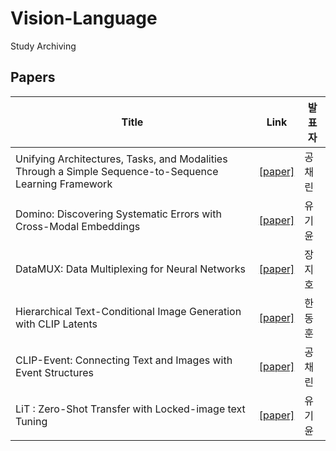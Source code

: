 # Vision-Language
Study Archiving

## Papers


Title | Link | 발표자
-- | ----- | ---------- 
Unifying Architectures, Tasks, and Modalities Through a Simple Sequence-to-Sequence Learning Framework | [[paper]](https://arxiv.org/abs/2202.03052) | 공채린
Domino: Discovering Systematic Errors with Cross-Modal Embeddings | [[paper]](https://openreview.net/forum?id=FPCMqjI0jXN) | 유기윤
DataMUX: Data Multiplexing for Neural Networks | [[paper]](https://arxiv.org/abs/2202.09318) | 장지호
Hierarchical Text-Conditional Image Generation with CLIP Latents | [[paper]](https://arxiv.org/abs/2204.06125) | 한동훈
CLIP-Event: Connecting Text and Images with Event Structures | [[paper]](https://arxiv.org/abs/2201.05078) | 공채린
LiT : Zero-Shot Transfer with Locked-image text Tuning | [[paper]](https://arxiv.org/abs/2111.07991) | 유기윤
